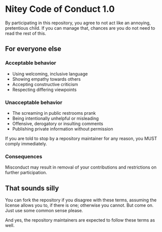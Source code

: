 # Nitey Code of Conduct 1.0
By participating in this repository, you agree to not act like an annoying, pretentious child.
If you can manage that, chances are you do not need to read the rest of this.

## For everyone else
### Acceptable behavior
* Using welcoming, inclusive language
* Showing empathy towards others
* Accepting constructive criticism
* Respecting differing viewpoints
### Unacceptable behavior
* The screaming in public restrooms prank
* Being intentionally unhelpful or misleading
* Offensive, derogatory or insulting comments
* Publishing private information without permission

If you are told to stop by a repository maintainer for any reason, you MUST comply immediately.

### Consequences
Misconduct may result in removal of your contributions and restrictions on further participation.

## That sounds silly
You can fork the repository if you disagree with these terms, assuming
the license allows you to, if there is one; otherwise you cannot.
But come on. Just use some common sense please.

And yes, the repository maintainers are expected to follow these terms as well.